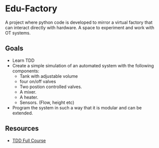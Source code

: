 # Edu-Factory
A project where python code is developed to mirror a virtual factory that can interact directly with hardware. A space to experiment and work with OT systems.


## Goals

- Learn TDD 
- Create a simple simulation of an automated system with the following components:
    - Tank with adjustable volume
    - four on/off valves
    - Two postion controlled valves.
    - A mixer.
    - A heater.
    - Sensors. (Flow, height etc)
- Program the system in such a way that it is modular and can be extended.

## Resources

- [TDD Full Course](https://www.youtube.com/watch?v=eAPmXQ0dC7Q) 